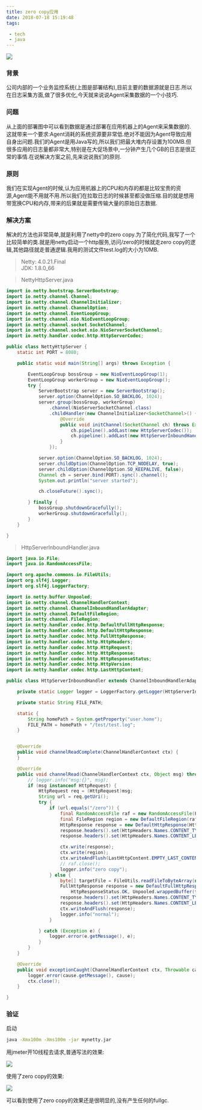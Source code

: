 ```yaml
---
title: zero copy应用
date: 2018-07-18 15:19:48
tags:

 - tech
 - java
---
```


![](https://chengchaosite.oss-cn-hangzhou.aliyuncs.com/resource-container/image/sunfire_deploy.png)

### 背景
公司内部的一个业务监控系统(上图是部署结构),目前主要的数据源就是日志.所以在日志采集方面,做了很多优化,今天就来说说Agent采集数据的一个小技巧.

### 问题
从上面的部署图中可以看到数据是通过部署在应用机器上的Agent来采集数据的.这就带来一个要求:Agent消耗的系统资源要非常低.绝对不能因为Agent导致应用自身出问题.我们的Agent是用Java写的,所以我们把最大堆内存设置为100MB.但很多应用的日志量都非常大,特别是在大促场景中,一分钟产生几个GB的日志是很正常的事情.在说解决方案之前,先来说说我们的原则.


### 原则
我们在实现Agent的时候,认为应用机器上的CPU和内存的都是比较宝贵的资源,Agent能不用就不用.所以我们在拉取日志的时候甚至都没做压缩.目的就是想用带宽换CPU和内存,带来的后果就是需要传输大量的原始日志数据.

### 解决方案
解决的方法也非常简单,就是利用了netty中的zero copy.为了简化代码,我写了一个比较简单的类.就是用netty启动一个http服务,访问/zero的时候就走zero copy的逻辑,其他路径就走普通逻辑.我用的测试文件test.log的大小为10MB.


>Netty: 4.0.21.Final  
>JDK: 1.8.0_66    


> NettyHttpServer.java

```java
import io.netty.bootstrap.ServerBootstrap;
import io.netty.channel.Channel;
import io.netty.channel.ChannelInitializer;
import io.netty.channel.ChannelOption;
import io.netty.channel.EventLoopGroup;
import io.netty.channel.nio.NioEventLoopGroup;
import io.netty.channel.socket.SocketChannel;
import io.netty.channel.socket.nio.NioServerSocketChannel;
import io.netty.handler.codec.http.HttpServerCodec;

public class NettyHttpServer {
    static int PORT = 8080;

    public static void main(String[] args) throws Exception {

        EventLoopGroup bossGroup = new NioEventLoopGroup(1);
        EventLoopGroup workerGroup = new NioEventLoopGroup();
        try {
            ServerBootstrap server = new ServerBootstrap();
            server.option(ChannelOption.SO_BACKLOG, 1024);
            server.group(bossGroup, workerGroup)
                .channel(NioServerSocketChannel.class)
                .childHandler(new ChannelInitializer<SocketChannel>() {
                    @Override
                    public void initChannel(SocketChannel ch) throws Exception {
                        ch.pipeline().addLast(new HttpServerCodec());
                        ch.pipeline().addLast(new HttpServerInboundHandler());
                    }
                });

            server.option(ChannelOption.SO_BACKLOG, 1024);
            server.childOption(ChannelOption.TCP_NODELAY, true);
            server.childOption(ChannelOption.SO_KEEPALIVE, false);
            Channel ch = server.bind(PORT).sync().channel();
            System.out.println("server started");

            ch.closeFuture().sync();

        } finally {
            bossGroup.shutdownGracefully();
            workerGroup.shutdownGracefully();
        }
    }

}
```

>HttpServerInboundHandler.java

```java
import java.io.File;
import java.io.RandomAccessFile;

import org.apache.commons.io.FileUtils;
import org.slf4j.Logger;
import org.slf4j.LoggerFactory;

import io.netty.buffer.Unpooled;
import io.netty.channel.ChannelHandlerContext;
import io.netty.channel.ChannelInboundHandlerAdapter;
import io.netty.channel.DefaultFileRegion;
import io.netty.channel.FileRegion;
import io.netty.handler.codec.http.DefaultFullHttpResponse;
import io.netty.handler.codec.http.DefaultHttpResponse;
import io.netty.handler.codec.http.FullHttpResponse;
import io.netty.handler.codec.http.HttpHeaders;
import io.netty.handler.codec.http.HttpRequest;
import io.netty.handler.codec.http.HttpResponse;
import io.netty.handler.codec.http.HttpResponseStatus;
import io.netty.handler.codec.http.HttpVersion;
import io.netty.handler.codec.http.LastHttpContent;

public class HttpServerInboundHandler extends ChannelInboundHandlerAdapter {

    private static Logger logger = LoggerFactory.getLogger(HttpServerInboundHandler.class);

    private static String FILE_PATH;

    static {
        String homePath = System.getProperty("user.home");
        FILE_PATH = homePath + "/test/test.log";
    }


    @Override
    public void channelReadComplete(ChannelHandlerContext ctx) {
    }

    @Override
    public void channelRead(ChannelHandlerContext ctx, Object msg) throws Exception {
        // logger.info("msg:{}", msg);
        if (msg instanceof HttpRequest) {
            HttpRequest req = (HttpRequest)msg;
            String url = req.getUri();
            try {
                if (url.equals("/zero")) {
                    final RandomAccessFile raf = new RandomAccessFile(FILE_PATH, "r");
                    final FileRegion region = new DefaultFileRegion(raf.getChannel(), 0, raf.length());
                    HttpResponse response = new DefaultHttpResponse(HttpVersion.HTTP_1_1, HttpResponseStatus.OK);
                    response.headers().set(HttpHeaders.Names.CONTENT_TYPE, "text/plain");
                    response.headers().set(HttpHeaders.Names.CONTENT_LENGTH, raf.length());

                    ctx.write(response);
                    ctx.write(region);
                    ctx.writeAndFlush(LastHttpContent.EMPTY_LAST_CONTENT);
                    // raf.close();
                    logger.info("zero copy");
                } else {
                    byte[] targetFile = FileUtils.readFileToByteArray(new File(FILE_PATH));
                    FullHttpResponse response = new DefaultFullHttpResponse(HttpVersion.HTTP_1_1,
                        HttpResponseStatus.OK, Unpooled.wrappedBuffer(targetFile));
                    response.headers().set(HttpHeaders.Names.CONTENT_TYPE, "text/plain");
                    response.headers().set(HttpHeaders.Names.CONTENT_LENGTH, targetFile.length);
                    ctx.writeAndFlush(response);
                    logger.info("normal");
                }

            } catch (Exception e) {
                logger.error(e.getMessage(), e);
            }
        }
    }

    @Override
    public void exceptionCaught(ChannelHandlerContext ctx, Throwable cause) {
        logger.error(cause.getMessage(), cause);
        ctx.close();
    }

}

```


### 验证

启动

```sh
java -Xmx100m -Xms100m -jar mynetty.jar
```

用jmeter开10线程去请求,普通写法的效果:

![](https://chengchaosite.oss-cn-hangzhou.aliyuncs.com/resource-container/image/gc_normal.png)

使用了zero copy的效果:

![](https://chengchaosite.oss-cn-hangzhou.aliyuncs.com/resource-container/image/gc_zero.png)

可以看到使用了zero copy的效果还是很明显的,没有产生任何的fullgc.
